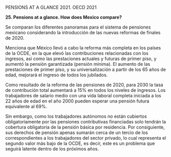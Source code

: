 PENSIONS AT A GLANCE 2021. OECD 2021           

**25. Pensions at a glance. How does Mexico compare?**

Se comparan los diferentes panoramas para el sistema de pensiones mexicano considerando la introducción de las nuevas reformas de finales de 2020.

Menciona que México llevó a cabo la reforma más completa en los países de la OCDE, en la que elevó las contribuciones relacionadas con los ingresos, así como las prestaciones actuales y futuras de primer piso, y aumentó la pensión garantizada (pensión mínima). El aumento de las prestaciones de primer piso, y su universalización a partir de los 65 años de edad, mejorará el ingreso de todos los jubilados.

Como resultado de la reforma de las pensiones de 2020, para 2030 la tasa de contribución total aumentará a 15% en todos los niveles de ingresos. Los trabajadores de salario medio con una vida laboral completa iniciada a los 22 años de edad en el año 2000 pueden esperar una pensión futura equivalente al 69%.

Sin embargo, como los trabajadores autónomos no están cubiertos obligatoriamente por las pensiones contributivas financiadas solo tendrán la cobertura obligatoria de la pensión básica por residencia. Por consiguiente, sus derechos de pensión apenas sumarán cerca de un tercio de los correspondientes a los trabajadores del sector privado, lo cual representa el segundo valor más bajo de la OCDE, es decir, este es un problema que seguirá latente dentro de los próximos años.


